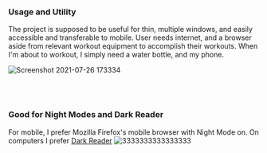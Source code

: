 <h3> Usage and Utility </h3>

The project is supposed to be useful for thin, multiple windows, and easily accessible and transferable to mobile. User needs internet, and a browser aside from relevant workout equipment to accomplish their workouts. When I'm about to workout, I simply need a water bottle, and my phone. 


![Screenshot 2021-07-26 173334](https://user-images.githubusercontent.com/29552650/127062433-c4bad9ce-10e4-4c54-b540-aac2f408257b.png)


<br>
</br>



<h3> Good for Night Modes and Dark Reader </h3>

For mobile, I prefer Mozilla Firefox's mobile browser with Night Mode on. On computers I prefer <a href="https://darkreader.org/">Dark Reader</a>
![3333333333333333](https://user-images.githubusercontent.com/29552650/127062536-392d41ac-9257-4456-b953-d99b2fa594c3.png)
